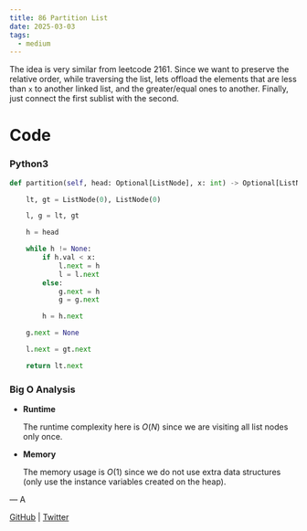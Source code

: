 ```yaml
---
title: 86 Partition List
date: 2025-03-03
tags:
  - medium
---
```


The idea is very similar from leetcode 2161. Since we want to preserve the relative order, while traversing the list, lets offload the elements that are less than `x` to another linked list, and the greater/equal ones to another. Finally, just connect the first sublist with the second.

# Code

### Python3

```python
def partition(self, head: Optional[ListNode], x: int) -> Optional[ListNode]:

    lt, gt = ListNode(0), ListNode(0)

    l, g = lt, gt

    h = head

    while h != None:
        if h.val < x:
            l.next = h
            l = l.next
        else:
            g.next = h
            g = g.next

        h = h.next

    g.next = None

    l.next = gt.next

    return lt.next
```

### Big O Analysis

- **Runtime**

  The runtime complexity here is $O(N)$ since we are visiting all list nodes only once.

- **Memory**

  The memory usage is $O(1)$ since we do not use extra data structures (only use the instance variables created on the heap).

— A

[GitHub](https://github.com/athkdev) | [Twitter](https://twitter.com/athkdev)
